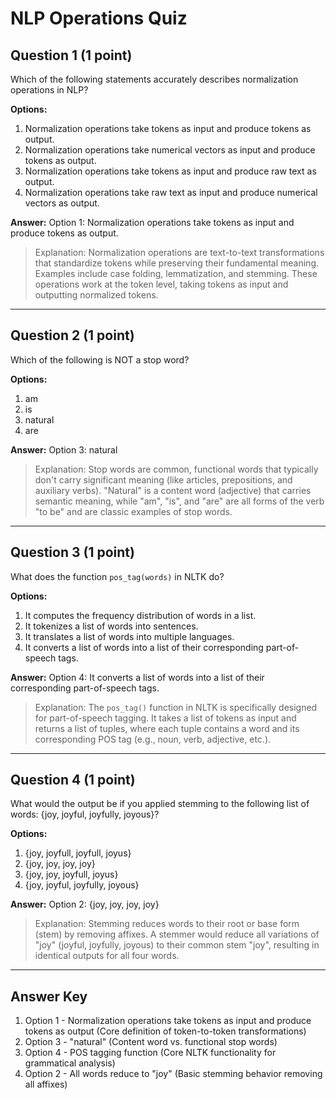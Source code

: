 # NLP Operations Quiz

## Question 1 (1 point)
Which of the following statements accurately describes normalization operations in NLP?

**Options:**
1. Normalization operations take tokens as input and produce tokens as output.
2. Normalization operations take numerical vectors as input and produce tokens as output.
3. Normalization operations take tokens as input and produce raw text as output.
4. Normalization operations take raw text as input and produce numerical vectors as output.

**Answer:** Option 1: Normalization operations take tokens as input and produce tokens as output.
> Explanation: Normalization operations are text-to-text transformations that standardize tokens while preserving their fundamental meaning. Examples include case folding, lemmatization, and stemming. These operations work at the token level, taking tokens as input and outputting normalized tokens.

---

## Question 2 (1 point)
Which of the following is NOT a stop word?

**Options:**
1. am
2. is
3. natural
4. are

**Answer:** Option 3: natural
> Explanation: Stop words are common, functional words that typically don't carry significant meaning (like articles, prepositions, and auxiliary verbs). "Natural" is a content word (adjective) that carries semantic meaning, while "am", "is", and "are" are all forms of the verb "to be" and are classic examples of stop words.

---

## Question 3 (1 point)
What does the function `pos_tag(words)` in NLTK do?

**Options:**
1. It computes the frequency distribution of words in a list.
2. It tokenizes a list of words into sentences.
3. It translates a list of words into multiple languages.
4. It converts a list of words into a list of their corresponding part-of-speech tags.

**Answer:** Option 4: It converts a list of words into a list of their corresponding part-of-speech tags.
> Explanation: The `pos_tag()` function in NLTK is specifically designed for part-of-speech tagging. It takes a list of tokens as input and returns a list of tuples, where each tuple contains a word and its corresponding POS tag (e.g., noun, verb, adjective, etc.).

---

## Question 4 (1 point)
What would the output be if you applied stemming to the following list of words: {joy, joyful, joyfully, joyous}?

**Options:**
1. {joy, joyfull, joyfull, joyus}
2. {joy, joy, joy, joy}
3. {joy, joy, joyfull, joyus}
4. {joy, joyful, joyfully, joyous}

**Answer:** Option 2: {joy, joy, joy, joy}
> Explanation: Stemming reduces words to their root or base form (stem) by removing affixes. A stemmer would reduce all variations of "joy" (joyful, joyfully, joyous) to their common stem "joy", resulting in identical outputs for all four words.

---

## Answer Key
1. Option 1 - Normalization operations take tokens as input and produce tokens as output (Core definition of token-to-token transformations)
2. Option 3 - "natural" (Content word vs. functional stop words)
3. Option 4 - POS tagging function (Core NLTK functionality for grammatical analysis)
4. Option 2 - All words reduce to "joy" (Basic stemming behavior removing all affixes)